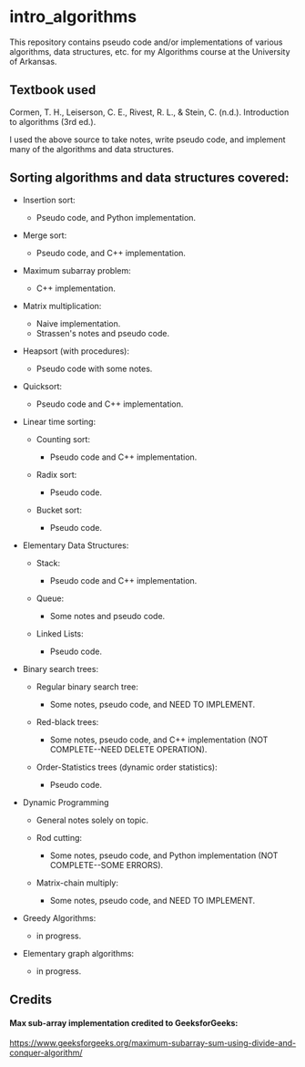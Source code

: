 # intro_algorithms

This repository contains pseudo code and/or implementations of various algorithms, data structures, etc. for my Algorithms course at the University of Arkansas.

## Textbook used
Cormen, T. H., Leiserson, C. E., Rivest, R. L., & Stein, C. (n.d.). Introduction to algorithms (3rd ed.).

I used the above source to take notes, write pseudo code, and implement many of the algorithms and data structures.

## Sorting algorithms and data structures covered:
* Insertion sort:
  - Pseudo code, and Python implementation.

* Merge sort:
  - Pseudo code, and C++ implementation.

* Maximum subarray problem:
  - C++ implementation.

* Matrix multiplication:
  - Naive implementation.
  - Strassen's notes and pseudo code.

* Heapsort (with procedures):
  - Pseudo code with some notes.

* Quicksort:
  - Pseudo code and C++ implementation.

* Linear time sorting:
  * Counting sort:
    - Pseudo code and C++ implementation.
  
  * Radix sort:
    - Pseudo code.
  
  * Bucket sort:
    - Pseudo code.

* Elementary Data Structures:
  * Stack:
    - Pseudo code and C++ implementation.
  
  * Queue:
    - Some notes and pseudo code.
  
  * Linked Lists:
    - Pseudo code.

* Binary search trees:
  * Regular binary search tree:
    - Some notes, pseudo code, and NEED TO IMPLEMENT.
  
  * Red-black trees:
    - Some notes, pseudo code, and C++ implementation (NOT COMPLETE--NEED DELETE OPERATION).
  
  * Order-Statistics trees (dynamic order statistics):
    - Pseudo code.

* Dynamic Programming
  - General notes solely on topic.
  
  * Rod cutting:
    - Some notes, pseudo code, and Python implementation (NOT COMPLETE--SOME ERRORS).
  
  * Matrix-chain multiply:
    - Some notes, pseudo code, and NEED TO IMPLEMENT.

* Greedy Algorithms:
  - in progress.

* Elementary graph algorithms:
  - in progress.

## Credits

#### Max sub-array implementation credited to GeeksforGeeks:
https://www.geeksforgeeks.org/maximum-subarray-sum-using-divide-and-conquer-algorithm/
